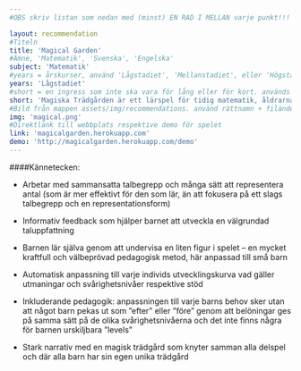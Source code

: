 ```yaml
---
#OBS skriv listan som nedan med (minst) EN RAD I MELLAN varje punkt!!!

layout: recommendation
#Titeln
title: 'Magical Garden'
#Ämne, 'Matematik', 'Svenska', 'Engelska'
subject: 'Matematik'
#years = årskurser, använd 'Lågstadiet', 'Mellanstadiet', eller 'Högstadiet'
years: 'Lågstadiet'
#short = en ingress som inte ska vara för lång eller för kort. används i previews av materialet samt i materialet som just ingress
short: 'Magiska Trädgården är ett lärspel för tidig matematik, åldrarna 4-6 (för lärplattor och datorer)'
#Bild från mappen assets/img/recommendations. använd rättnamn + filändelse. tex 'critter.png' eller 'garden1.jpg'
img: 'magical.png'
#Direktlänk till webbplats respektive demo för spelet
link: 'magicalgarden.herokuapp.com'
demo: 'http://magicalgarden.herokuapp.com/demo'
---
```


####Kännetecken:

* Arbetar med sammansatta talbegrepp och många sätt att representera antal (som är mer effektivt för den som lär, än att fokusera på ett slags talbegrepp och en representationsform)

* Informativ feedback som hjälper barnet att utveckla en välgrundad taluppfattning

* Barnen lär själva genom att undervisa en liten figur i spelet – en mycket kraftfull och välbeprövad pedagogisk metod, här anpassad till små barn

* Automatisk anpassning till varje individs utvecklingskurva vad gäller utmaningar och svårighetsnivåer respektive stöd

* Inkluderande pedagogik: anpassningen till varje barns behov sker utan att något barn pekas ut som ”efter” eller ”före” genom att belöningar ges på samma sätt på de olika svårighetsnivåerna och det inte finns några för barnen urskiljbara ”levels”

* Stark narrativ med en magisk trädgård som knyter samman alla delspel och där alla barn har sin egen unika trädgård
